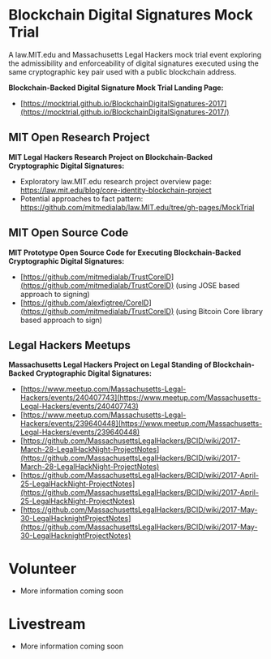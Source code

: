 # Blockchain Digital Signatures Mock Trial

A law.MIT.edu and Massachusetts Legal Hackers mock trial event exploring the admissibility and enforceability of digital signatures executed using the same cryptographic key pair used with a public blockchain address.  

**Blockchain-Backed Digital Signature Mock Trial Landing Page:** 

* [https://mocktrial.github.io/BlockchainDigitalSignatures-2017](https://mocktrial.github.io/BlockchainDigitalSignatures-2017/)

## MIT Open Research Project

**MIT Legal Hackers Research Project on Blockchain-Backed Cryptographic Digital Signatures:**

* Exploratory law.MIT.edu research project overview page: https://law.mit.edu/blog/core-identity-blockchain-project
* Potential approaches to fact pattern: https://github.com/mitmedialab/law.MIT.edu/tree/gh-pages/MockTrial

## MIT Open Source Code

**MIT Prototype Open Source Code for Executing Blockchain-Backed Cryptographic Digital Signatures:**

* [https://github.com/mitmedialab/TrustCoreID](https://github.com/mitmedialab/TrustCoreID) (using JOSE based approach to signing)
* [https://github.com/alexfigtree/CoreID](https://github.com/mitmedialab/TrustCoreID) (using Bitcoin Core library based approach to sign)


## Legal Hackers Meetups

**Massachusetts Legal Hackers Project on Legal Standing of Blockchain-Backed Cryptographic Digital Signatures:**

* [https://www.meetup.com/Massachusetts-Legal-Hackers/events/240407743](https://www.meetup.com/Massachusetts-Legal-Hackers/events/240407743)
* [https://www.meetup.com/Massachusetts-Legal-Hackers/events/239640448](https://www.meetup.com/Massachusetts-Legal-Hackers/events/239640448)
* [https://github.com/MassachusettsLegalHackers/BCID/wiki/2017-March-28-LegalHackNight-ProjectNotes](https://github.com/MassachusettsLegalHackers/BCID/wiki/2017-March-28-LegalHackNight-ProjectNotes)
* [https://github.com/MassachusettsLegalHackers/BCID/wiki/2017-April-25-LegalHackNight-ProjectNotes](https://github.com/MassachusettsLegalHackers/BCID/wiki/2017-April-25-LegalHackNight-ProjectNotes)
* [https://github.com/MassachusettsLegalHackers/BCID/wiki/2017-May-30-LegalHacknightProjectNotes](https://github.com/MassachusettsLegalHackers/BCID/wiki/2017-May-30-LegalHacknightProjectNotes)

# Volunteer

* More information coming soon

# Livestream

* More information coming soon
